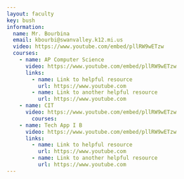 ```yaml
---
layout: faculty
key: bush
information:
  name: Mr. Bourbina
  email: kbourbi@swanvalley.k12.mi.us
  video: https://www.youtube.com/embed/pllRW9wETzw
  courses:
    - name: AP Computer Science 
      video: https://www.youtube.com/embed/pllRW9wETzw
      links:
        - name: Link to helpful resource
          url: https://www.youtube.com
        - name: Link to another helpful resource
          url: https://www.youtube.com
    - name: CIT 
      video: https://www.youtube.com/embed/pllRW9wETzw
        courses:
    - name: Tech App I B 
      video: https://www.youtube.com/embed/pllRW9wETzw
      links:
        - name: Link to helpful resource
          url: https://www.youtube.com
        - name: Link to another helpful resource
          url: https://www.youtube.com
---
```

